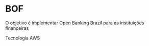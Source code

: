 # BOF
O objetivo é implementar Open Banking Brazil para as instituições financeiras

Tecnologia
AWS
